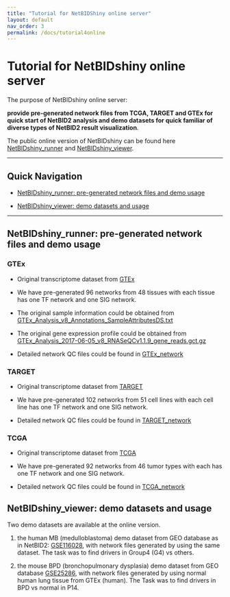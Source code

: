 ```yaml
---
title: "Tutorial for NetBIDShiny online server"
layout: default
nav_order: 3
permalink: /docs/tutorial4online
---
```


# Tutorial for NetBIDshiny online server

The purpose of NetBIDshiny online server: 

**provide pre-generated network files from TCGA, TARGET and GTEx for quick start of NetBID2 analysis and demo datasets for quick familiar of diverse types of NetBID2 result visualization**.

The public online version of NetBIDshiny can be found here [NetBIDshiny_runner](https://yulab-stjude.shinyapps.io/NetBID2_Runner/) and [NetBIDshiny_viewer](https://yulab-stjude.shinyapps.io/NetBID2_Viewer/). 

----------
## Quick Navigation

- [NetBIDshiny_runner: pre-generated network files and demo usage](#netbidshiny_runner-pre-generated-network-files-and-demo-usage)

- [NetBIDshiny_viewer: demo datasets and usage](#netbidshiny_viewer-demo-datasets-and-usage)

----------

## NetBIDshiny_runner: pre-generated network files and demo usage

### GTEx

- Original transcriptome dataset from [GTEx](https://www.genome.gov/Funded-Programs-Projects/Genotype-Tissue-Expression-Project)

- We have pre-generated 96 networks from 48 tissues with each tissue has one TF network and one SIG network. 

- The original sample information could be obtained from [GTEx_Analysis_v8_Annotations_SampleAttributesDS.txt](https://storage.googleapis.com/gtex_analysis_v8/annotations/GTEx_Analysis_v8_Annotations_SampleAttributesDS.txt)

- The original gene expression profile could be obtained from [GTEx_Analysis_2017-06-05_v8_RNASeQCv1.1.9_gene_reads.gct.gz](https://storage.googleapis.com/gtex_analysis_v8/rna_seq_data/GTEx_Analysis_2017-06-05_v8_RNASeQCv1.1.9_gene_reads.gct.gz)

- Detailed network QC files could be found in [GTEx_network](tutorial4online/GTEx_network)

### TARGET

- Original transcriptome dataset from [TARGET](https://portal.gdc.cancer.gov/)

- We have pre-generated 102 networks from 51 cell lines with each cell line has one TF network and one SIG network.

- Detailed network QC files could be found in [TARGET_network](tutorial4online/TARGET_network)


### TCGA

- Original transcriptome dataset from [TCGA](https://portal.gdc.cancer.gov/)

- We have pre-generated 92 networks from 46 tumor types with each has one TF network and one SIG network.

- Detailed network QC files could be found in [TCGA_network](tutorial4online/TCGA_network)


## NetBIDshiny_viewer: demo datasets and usage

Two demo datasets are available at the online version.

1. the human MB (medulloblastoma) demo dataset from GEO database as in NetBID2: [GSE116028](https://www.ncbi.nlm.nih.gov/geo/query/acc.cgi?acc=GSE116028), with network files generated by using the same dataset. The task was to find drivers in Group4 (G4) vs others. 

2. the mouse BPD (bronchopulmonary dysplasia) demo dataset from GEO database [GSE25286](https://www.ncbi.nlm.nih.gov/geo/query/acc.cgi?acc=GSE25286), with network files generated by using normal human lung tissue from GTEx (human). The Task was to find drivers in BPD vs normal in P14. 





